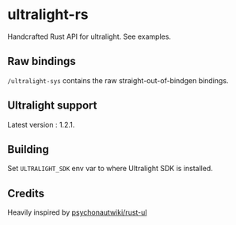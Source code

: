 # ultralight-rs

Handcrafted Rust API for ultralight. See examples.

## Raw bindings

`/ultralight-sys` contains the raw straight-out-of-bindgen bindings.

## Ultralight support

Latest version : 1.2.1.

## Building

Set `ULTRALIGHT_SDK` env var to where Ultralight SDK is installed.

## Credits

Heavily inspired by [psychonautwiki/rust-ul](https://github.com/psychonautwiki/rust-ul)
